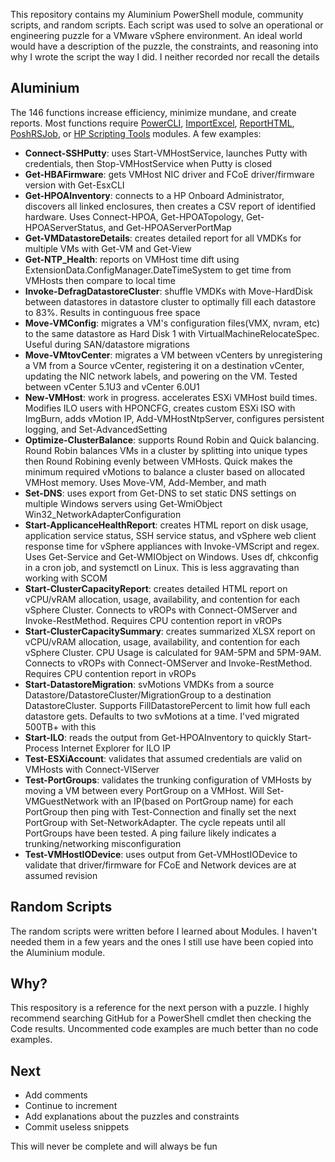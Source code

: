 This repository contains my Aluminium PowerShell module, community scripts, and random scripts. Each script was used to solve an operational or engineering puzzle for a VMware vSphere environment. An ideal world would have a description of the puzzle, the constraints, and reasoning into why I wrote the script the way I did. I neither recorded nor recall the details

## Aluminium
The 146 functions increase efficiency, minimize mundane, and create reports. Most functions require [PowerCLI](https://www.powershellgallery.com/packages/VMware.PowerCLI), [ImportExcel](https://github.com/dfinke/ImportExcel), [ReportHTML](https://www.powershellgallery.com/packages/ReportHTML), [PoshRSJob](https://github.com/proxb/PoshRSJob), or [HP Scripting Tools](https://www.hpe.com/us/en/product-catalog/detail/pip.scripting-tools-for-windows-powershell.5440657.html) modules. A few examples:<br>
* **Connect-SSHPutty**: uses Start-VMHostService, launches Putty with credentials, then Stop-VMHostService when Putty is closed
* **Get-HBAFirmware**: gets VMHost NIC driver and FCoE driver/firmware version with Get-EsxCLI<br>
* **Get-HPOAInventory**: connects to a HP Onboard Administrator, discovers all linked enclosures, then creates a CSV report of identified hardware. Uses Connect-HPOA, Get-HPOATopology, Get-HPOAServerStatus, and Get-HPOAServerPortMap<br>
* **Get-VMDatastoreDetails**: creates detailed report for all VMDKs for multiple VMs with Get-VM and Get-View<br>
* **Get-NTP_Health**: reports on VMHost time dift using ExtensionData.ConfigManager.DateTimeSystem to get time from VMHosts then compare to local time<br>
* **Invoke-DefragDatastoreCluster**: shuffle VMDKs with Move-HardDisk between datastores in datastore cluster to optimally fill each datastore to 83%. Results in continguous free space<br>
* **Move-VMConfig**: migrates a VM's configuration files(VMX, nvram, etc) to the same datastore as Hard Disk 1 with VirtualMachineRelocateSpec. Useful during SAN/datastore migrations<br>
* **Move-VMtovCenter**: migrates a VM between vCenters by unregistering a VM from a Source vCenter, registering it on a destination vCenter, updating the NIC network labels, and powering on the VM. Tested between vCenter 5.1U3 and vCenter 6.0U1<br>
* **New-VMHost**: work in progress. accelerates ESXi VMHost build times. Modifies ILO users with HPONCFG, creates custom ESXi ISO with ImgBurn, adds vMotion IP, Add-VMHostNtpServer, configures persistent logging, and Set-AdvancedSetting<br>
* **Optimize-ClusterBalance**: supports Round Robin and Quick balancing. Round Robin balances VMs in a cluster by splitting into unique types then Round Robining evenly between VMHosts. Quick makes the minimum required vMotions to balance a cluster based on allocated VMHost memory. Uses Move-VM, Add-Member, and math<br>
* **Set-DNS**: uses export from Get-DNS to set static DNS settings on multiple Windows servers using Get-WmiObject Win32_NetworkAdapterConfiguration<br>
* **Start-ApplicanceHealthReport**: creates HTML report on disk usage, application service status, SSH service status, and vSphere web client response time for vSphere appliances with Invoke-VMScript and regex. Uses Get-Service and Get-WMIObject on Windows. Uses df, chkconfig in a cron job, and systemctl on Linux. This is less aggravating than working with SCOM<br>
* **Start-ClusterCapacityReport**: creates detailed HTML report on vCPU/vRAM allocation, usage, availability, and contention for each vSphere Cluster. Connects to vROPs with Connect-OMServer and Invoke-RestMethod. Requires CPU contention report in vROPs<br>
* **Start-ClusterCapacitySummary**: creates summarized XLSX report on vCPU/vRAM allocation, usage, availability, and contention for each vSphere Cluster. CPU Usage is calculated for 9AM-5PM and 5PM-9AM. Connects to vROPs with Connect-OMServer and Invoke-RestMethod. Requires CPU contention report in vROPs<br>
* **Start-DatastoreMigration**: svMotions VMDKs from a source Datastore/DatastoreCluster/MigrationGroup to a destination DatastoreCluster. Supports FillDatastorePercent to limit how full each datastore gets. Defaults to two svMotions at a time. I'ved migrated 500TB+ with this<br>
* **Start-ILO**: reads the output from Get-HPOAInventory to quickly Start-Process Internet Explorer for ILO IP
* **Test-ESXiAccount**: validates that assumed credentials are valid on VMHosts with Connect-VIServer<br>
* **Test-PortGroups**: validates the trunking configuration of VMHosts by moving a VM between every PortGroup on a VMHost. Will Set-VMGuestNetwork with an IP(based on PortGroup name) for each PortGroup then ping with Test-Connection and finally set the next PortGroup with Set-NetworkAdapter. The cycle repeats until all PortGroups have been tested. A ping failure likely indicates a trunking/networking misconfiguration
* **Test-VMHostIODevice**: uses output from Get-VMHostIODevice to validate that driver/firmware for FCoE and Network devices are at assumed revision

## Random Scripts
The random scripts were written before I learned about Modules. I haven't needed them in a few years and the ones I still use have been copied into the Aluminium module.

## Why?
This respository is a reference for the next person with a puzzle. I highly recommend searching GitHub for a PowerShell cmdlet then checking the Code results. Uncommented code examples are much better than no code examples.

## Next
* Add comments
* Continue to increment
* Add explanations about the puzzles and constraints
* Commit useless snippets

This will never be complete and will always be fun
